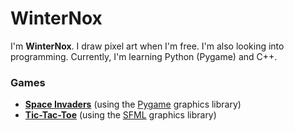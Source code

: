 # WinterNox

I'm **WinterNox**. I draw pixel art when I'm free. I'm also looking into programming. Currently, I'm learning Python (Pygame) and C++.

### Games
- [**Space Invaders**](https://github.com/WinterNox/Space-Invaders-Remake) (using the [Pygame](https://github.com/pygame/pygame) graphics library)
- [**Tic-Tac-Toe**](https://winternoxio.itch.io/tic-tac-toe) (using the [SFML](https://github.com/SFML/SFML) graphics library)

